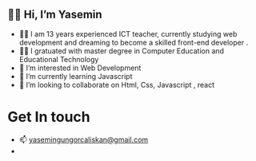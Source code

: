 ##  :raising_hand_woman: Hi, I’m Yasemin
-  :woman_technologist: I am 13 years experienced ICT teacher, currently studying  web development and dreaming to become a  skilled front-end developer .
-  :woman_student: I gratuated with master degree in Computer Education and Educational Technology
- 👀 I’m interested in Web Development
- 🌱 I’m currently learning Javascript
- 💞️ I’m looking to collaborate on Html, Css, Javascript , react

# Get In touch 
- 📫  yasemingungorcaliskan@gmail.com
- 

<!---
ysmnclsknnl/ysmnclsknnl is a ✨ special ✨ repository because its `README.md` (this file) appears on your GitHub profile.
You can click the Preview link to take a look at your changes.
--->

